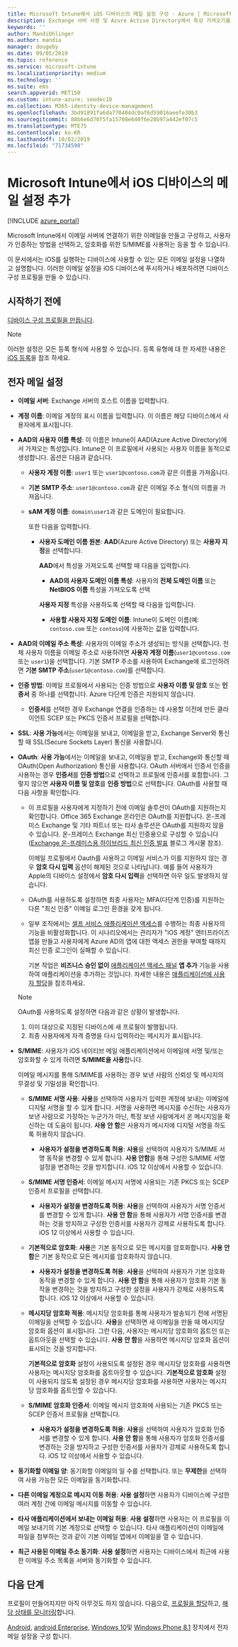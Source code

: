 ```yaml
---
title: Microsoft Intune에서 iOS 디바이스의 메일 설정 구성 - Azure | Microsoft Docs
description: Exchange 서버 사용 및 Azure Active Directory에서 특성 가져오기를 비롯한 Microsoft Intune에서 iOS 디바이스에 추가하고 구성할 수 있는 모든 이메일 설정 목록을 확인합니다. 또한 SSL을 활성화하고, 인증서 또는 사용자 이름/암호를 인증하고, Microsoft Intune에서 디바이스 구성 프로필을 사용하여 iOS 디바이스에서 이메일을 동기화할 수 있습니다.
keywords: ''
author: MandiOhlinger
ms.author: mandia
manager: dougeby
ms.date: 09/05/2019
ms.topic: reference
ms.service: microsoft-intune
ms.localizationpriority: medium
ms.technology: ''
ms.suite: ems
search.appverid: MET150
ms.custom: intune-azure; seodec18
ms.collection: M365-identity-device-management
ms.openlocfilehash: 3bd91891fa6da770404dc0af6d59016aeefe30b3
ms.sourcegitcommit: 88b6e6d70f5fa15708e640f6e20b97a442ef07c5
ms.translationtype: MTE75
ms.contentlocale: ko-KR
ms.lasthandoff: 10/02/2019
ms.locfileid: "71734598"
---
```

# <a name="add-e-mail-settings-for-ios-devices-in-microsoft-intune"></a>Microsoft Intune에서 iOS 디바이스의 메일 설정 추가

[!INCLUDE [azure_portal](../includes/azure_portal.md)]

Microsoft Intune에서 이메일 서버에 연결하기 위한 이메일을 만들고 구성하고, 사용자가 인증하는 방법을 선택하고, 암호화를 위한 S/MIME를 사용하는 등을 할 수 있습니다.

이 문서에서는 iOS를 실행하는 디바이스에 사용할 수 있는 모든 이메일 설정을 나열하고 설명합니다. 이러한 이메일 설정을 iOS 디바이스에 푸시하거나 배포하려면 디바이스 구성 프로필을 만들 수 있습니다.

## <a name="before-you-begin"></a>시작하기 전에

[디바이스 구성 프로필을 만듭니다](../email-settings-configure.md).

> [!NOTE]
> 이러한 설정은 모든 등록 형식에 사용할 수 있습니다. 등록 유형에 대 한 자세한 내용은 [iOS 등록](../ios-enroll.md)을 참조 하세요.

## <a name="email-settings"></a>전자 메일 설정

- **이메일 서버**: Exchange 서버의 호스트 이름을 입력합니다.
- **계정 이름**: 이메일 계정의 표시 이름을 입력합니다. 이 이름은 해당 디바이스에서 사용자에게 표시됩니다.
- **AAD의 사용자 이름 특성**: 이 이름은 Intune이 AAD(Azure Active Directory)에서 가져오는 특성입니다. Intune은 이 프로필에서 사용되는 사용자 이름을 동적으로 생성합니다. 옵션은 다음과 같습니다.
  - **사용자 계정 이름**: `user1` 또는 `user1@contoso.com`과 같은 이름을 가져옵니다.
  - **기본 SMTP 주소**: `user1@contoso.com`과 같은 이메일 주소 형식의 이름을 가져옵니다.
  - **sAM 계정 이름**: `domain\user1`과 같은 도메인이 필요합니다.

    또한 다음을 입력합니다.  
    - **사용자 도메인 이름 원본**: **AAD**(Azure Active Directory) 또는 **사용자 지정**을 선택합니다.

      **AAD**에서 특성을 가져오도록 선택할 때 다음을 입력합니다.
      - **AAD의 사용자 도메인 이름 특성**: 사용자의 **전체 도메인 이름** 또는 **NetBIOS 이름** 특성을 가져오도록 선택

      **사용자 지정** 특성을 사용하도록 선택할 때 다음을 입력합니다.
      - **사용할 사용자 지정 도메인 이름**: Intune이 도메인 이름(예: `contoso.com` 또는 `contoso`)에 사용하는 값을 입력합니다.

- **AAD의 이메일 주소 특성**: 사용자의 이메일 주소가 생성되는 방식을 선택합니다. 전체 사용자 이름을 이메일 주소로 사용하려면 **사용자 계정 이름**(`user1@contoso.com` 또는 `user1`)을 선택합니다. 기본 SMTP 주소를 사용하여 Exchange에 로그인하려면 **기본 SMTP 주소**(`user1@contoso.com`)를 선택합니다.
- **인증 방법**: 이메일 프로필에서 사용되는 인증 방법으로 **사용자 이름 및 암호** 또는 **인증서** 중 하나를 선택합니다. Azure 다단계 인증은 지원되지 않습니다.
  - **인증서**를 선택한 경우 Exchange 연결을 인증하는 데 사용할 이전에 만든 클라이언트 SCEP 또는 PKCS 인증서 프로필을 선택합니다.
- **SSL**: **사용 가능**에서는 이메일을 보내고, 이메일을 받고, Exchange Server와 통신할 때 SSL(Secure Sockets Layer) 통신을 사용합니다.
- **OAuth**: **사용 가능**에서는 이메일을 보내고, 이메일을 받고, Exchange와 통신할 때 OAuth(Open Authorization) 통신을 사용합니다. OAuth 서버에서 인증서 인증을 사용하는 경우 **인증서**를 **인증 방법**으로 선택하고 프로필에 인증서를 포함합니다. 그렇지 않으면 **사용자 이름 및 암호**를 **인증 방법**으로 선택합니다. OAuth를 사용할 때 다음 사항을 확인합니다.

  - 이 프로필을 사용자에게 지정하기 전에 이메일 솔루션이 OAuth를 지원하는지 확인합니다. Office 365 Exchange 온라인은 OAuth를 지원합니다. 온-프레미스 Exchange 및 기타 파트너 또는 타사 솔루션은 OAuth를 지원하지 않을 수 있습니다. 온-프레미스 Exchange 최신 인증용으로 구성할 수 있습니다([Exchange 온-프레미스용 하이브리드 최신 인증 발표](https://blogs.technet.microsoft.com/exchange/2017/12/06/announcing-hybrid-modern-authentication-for-exchange-on-premises/) 블로그 게시물 참조).

    이메일 프로필에서 Oauth를 사용하고 이메일 서비스가 이를 지원하지 않는 경우 **암호 다시 입력** 옵션이 해제된 것으로 나타납니다. 예를 들어 사용자가 Apple의 디바이스 설정에서 **암호 다시 입력**을 선택하면 아무 일도 발생하지 않습니다.

  - OAuth를 사용하도록 설정하면 최종 사용자는 MFA(다단계 인증)를 지원하는 다른 "최신 인증" 이메일 로그인 환경을 갖게 됩니다. 

  - 일부 조직에서는 [셀프 서비스 애플리케이션 액세스](https://docs.microsoft.com/azure/active-directory/manage-apps/manage-self-service-access)를 수행하는 최종 사용자의 기능을 비활성화합니다. 이 시나리오에서는 관리자가 "iOS 계정" 엔터프라이즈 앱을 만들고 사용자에게 Azure AD의 앱에 대한 액세스 권한을 부여할 때까지 최신 인증 로그인이 실패할 수 있습니다.

    기본 작업은 **비즈니스 승인 없이** [애플리케이션 액세스 패널](https://docs.microsoft.com/azure/active-directory/user-help/active-directory-saas-access-panel-introduction) **앱 추가** 기능을 사용하여 애플리케이션을 추가하는 것입니다. 자세한 내용은 [애플리케이션에 사용자 할당](https://docs.microsoft.com/azure/active-directory/manage-apps/ways-users-get-assigned-to-applications)을 참조하세요.

  > [!NOTE]
  > OAuth를 사용하도록 설정하면 다음과 같은 상황이 발생합니다.  
  > 1. 이미 대상으로 지정된 디바이스에 새 프로필이 발행됩니다.
  > 2. 최종 사용자에게 자격 증명을 다시 입력하라는 메시지가 표시됩니다.

- **S/MIME**: 사용자가 iOS 네이티브 메일 애플리케이션에서 이메일에 서명 및/또는 암호화할 수 있게 하려면 **S/MIME을 사용**합니다. 

  이메일 메시지를 통해 S/MIME를 사용하는 경우 보낸 사람의 신뢰성 및 메시지의 무결성 및 기밀성을 확인합니다.

  - **S/MIME 서명 사용**: **사용**을 선택하여 사용자가 입력한 계정에 보내는 이메일에 디지털 서명을 할 수 있게 합니다. 서명을 사용하면 메시지를 수신하는 사용자가 보낸 사람으로 가장하는 누군가가 아닌, 특정 보낸 사람에게서 온 메시지임을 확신하는 데 도움이 됩니다. **사용 안 함**은 사용자가 메시지에 디지털 서명을 하도록 허용하지 않습니다.
    - **사용자가 설정을 변경하도록 허용**: **사용**을 선택하여 사용자가 S/MIME 서명 동작을 변경할 수 있게 합니다. **사용 안함**을 통해 구성한 S/MIME 서명 설정을 변경하는 것을 방지합니다. iOS 12 이상에서 사용할 수 있습니다.

  - **S/MIME 서명 인증서**: 이메일 메시지 서명에 사용되는 기존 PKCS 또는 SCEP 인증서 프로필을 선택합니다.
    - **사용자가 설정을 변경하도록 허용**: **사용**을 선택하여 사용자가 서명 인증서를 변경할 수 있게 합니다. **사용 안 함**을 통해 사용자가 서명 인증서를 변경하는 것을 방지하고 구성한 인증서를 사용자가 강제로 사용하도록 합니다. iOS 12 이상에서 사용할 수 있습니다.

  - **기본적으로 암호화**: **사용**은 기본 동작으로 모든 메시지를 암호화합니다. **사용 안 함**은 기본 동작으로 모든 메시지를 암호화하지 않습니다.
    - **사용자가 설정을 변경하도록 허용**: **사용**을 선택하여 사용자가 기본 암호화 동작을 변경할 수 있게 합니다. **사용 안 함**을 통해 사용자가 암호화 기본 동작을 변경하는 것을 방지하고 구성한 설정을 사용자가 강제로 사용하도록 합니다. iOS 12 이상에서 사용할 수 있습니다.

  - **메시지당 암호화 적용**: 메시지당 암호화를 통해 사용자가 발송되기 전에 서명된 이메일을 선택할 수 있습니다. **사용**을 선택하면 새 이메일을 만들 때 메시지당 암호화 옵션이 표시됩니다. 그런 다음, 사용자는 메시지당 암호화의 옵트인 또는 옵트아웃을 선택할 수 있습니다. **사용 안 함**을 사용하면 메시지당 암호화 옵션이 표시되는 것을 방지합니다.

    **기본적으로 암호화** 설정이 사용되도록 설정된 경우 메시지당 암호화를 사용하면 사용자는 메시지당 암호화를 옵트아웃할 수 있습니다. **기본적으로 암호화** 설정이 사용되지 않도록 설정된 경우 메시지당 암호화를 사용하면 사용자는 메시지당 암호화를 옵트인할 수 있습니다.

  - **S/MIME 암호화 인증서**: 이메일 메시지 암호화에 사용되는 기존 PKCS 또는 SCEP 인증서 프로필을 선택합니다.
    - **사용자가 설정을 변경하도록 허용**: **사용**을 선택하여 사용자가 암호화 인증서를 변경할 수 있게 합니다. **사용 안 함**을 통해 사용자가 암호화 인증서를 변경하는 것을 방지하고 구성한 인증서를 사용자가 강제로 사용하도록 합니다. iOS 12 이상에서 사용할 수 있습니다.
- **동기화할 이메일 양**: 동기화할 이메일의 일 수를 선택합니다. 또는 **무제한**을 선택하여 사용 가능한 모든 이메일을 동기화합니다.
- **다른 이메일 계정으로 메시지 이동 허용**: **사용 설정**하면 사용자가 디바이스에 구성한 여러 계정 간에 이메일 메시지를 이동할 수 있습니다.
- **타사 애플리케이션에서 보내는 이메일 허용**: **사용 설정**하면 사용자는 이 프로필을 이메일 보내기의 기본 계정으로 선택할 수 있습니다. 타사 애플리케이션이 이메일에 파일을 첨부하는 것과 같이 기본 이메일 앱에서 이메일을 열 수 있습니다.
- **최근 사용된 이메일 주소 동기화**: **사용 설정**하면 사용자는 디바이스에서 최근에 사용한 이메일 주소 목록을 서버와 동기화할 수 있습니다.

## <a name="next-steps"></a>다음 단계

프로필이 만들어지지만 아직 아무것도 하지 않습니다. 다음으로, [프로필을 할당](../device-profile-assign.md)하고, [해당 상태를 모니터링](../device-profile-monitor.md)합니다.

[Android](../email-settings-android.md), [android Enterprise](../email-settings-android-enterprise.md), [Windows 10](email-settings-windows-10.md)및 [Windows Phone 8.1](email-settings-windows-phone-8-1.md) 장치에서 전자 메일 설정을 구성 합니다.
